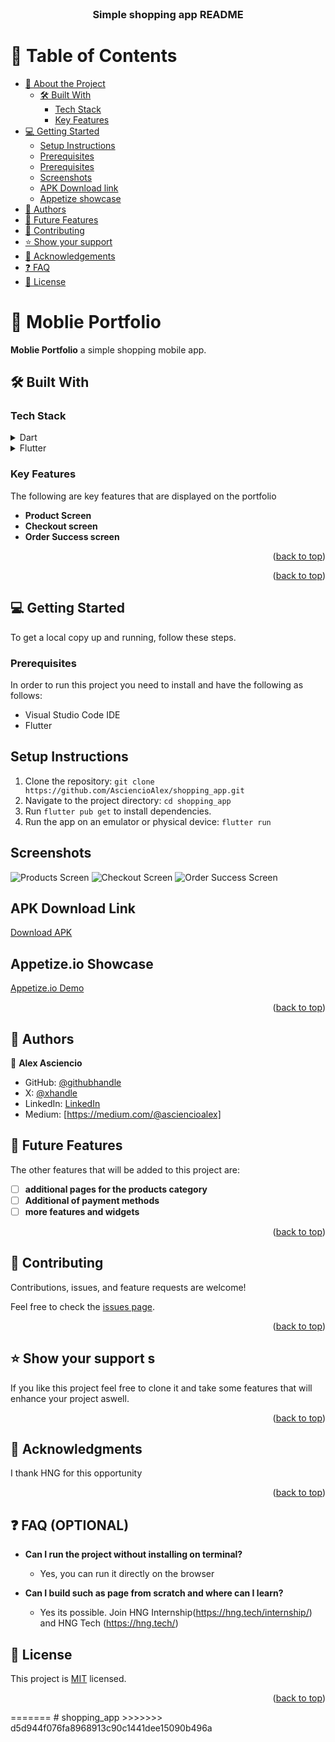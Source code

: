 

<div align="center">

  <br/>

  <h3><b>Simple shopping app README</b></h3>

</div>


# 📗 Table of Contents

- [📖 About the Project](#about-project)
  - [🛠 Built With](#built-with)
    - [Tech Stack](#tech-stack)
    - [Key Features](#key-features)
- [💻 Getting Started](#getting-started)
  - [Setup Instructions](#setup)
  - [Prerequisites](#prerequisites)
  - [Prerequisites](#prerequisites)
  - [Screenshots](#screenshots)
  - [APK Download link](#apk-download)
  - [Appetize showcase](#appetize-showcase)
- [👥 Authors](#authors)
- [🔭 Future Features](#future-features)
- [🤝 Contributing](#contributing)
- [⭐️ Show your support](#support)
- [🙏 Acknowledgements](#acknowledgements)
- [❓ FAQ ](#faq)
- [📝 License](#license)




# 📖 Moblie Portfolio <a name="about-project"></a>

 **Moblie Portfolio** a simple shopping mobile app.


## 🛠 Built With <a name="built-with"></a>

### Tech Stack <a name="tech-stack"></a>
<details>
  <summary>Dart</summary>
  <ul>
    <li><a href="https://dart.dev/">Dart</a></li>
  </ul>
</details>

<details>
  <summary>Flutter</summary>
  <ul>
    <li><a href="https://flutter.dev/">Flutter</a></li>
  </ul>
</details>

### Key Features <a name="key-features"></a>

 The following are key features that are displayed on the portfolio

- **Product Screen**
- **Checkout screen**
- **Order Success screen** 
 

<p align="right">(<a href="#readme-top">back to top</a>)</p>

<p align="right">(<a href="#readme-top">back to top</a>)</p>

## 💻 Getting Started <a name="getting-started"></a>

To get a local copy up and running, follow these steps.

### Prerequisites

In order to run this project you need to install and have the following as follows:
- Visual Studio Code IDE
- Flutter



## Setup Instructions
1. Clone the repository: `git clone https://github.com/AsciencioAlex/shopping_app.git`
2. Navigate to the project directory: `cd shopping_app`
3. Run `flutter pub get` to install dependencies.
4. Run the app on an emulator or physical device: `flutter run`


## Screenshots
![Products Screen](screenshots/products_screen.png)
![Checkout Screen](screenshots/checkout_screen.png)
![Order Success Screen](screenshots/order_success_screen.png)

## APK Download Link
[Download APK](https://drive.google.com/file/d/1uMALrFQpgnmjKRmGAJ43HqpVNIYQcCYN/view?usp=drive_link)

## Appetize.io Showcase
[Appetize.io Demo](https://appetize.io/app/u37uj6zr2hu2ftu7ahszcjmg4a?device=pixel7&osVersion=13.0)

<p align="right">(<a href="#readme-top">back to top</a>)</p>


## 👥 Authors <a name="authors"></a>

👤 **Alex Asciencio**
- GitHub: [@githubhandle](https://github.com/AsciencioAlex)
- X: [@xhandle](https://x.com/Codnetech)
- LinkedIn: [LinkedIn](https://ke.linkedin.com/in/alex-asciencio-413612b9)
- Medium: [https://medium.com/@asciencioalex]

## 🔭 Future Features <a name="future-features"></a>

The other features that will be added to this project are:

- [ ] **additional pages for the products category**
- [ ] **Additional of payment methods**
- [ ] **more features and widgets**

<p align="right">(<a href="#readme-top">back to top</a>)</p>

## 🤝 Contributing <a name="contributing"></a>

Contributions, issues, and feature requests are welcome!

Feel free to check the [issues page](https://github.com/AsciencioAlex/Mobile-finish-portfolio/issues).

<p align="right">(<a href="#readme-top">back to top</a>)</p>

## ⭐️ Show your support <a name="support"></a>s

If you like this project feel free to clone it and take some features that will enhance your project aswell.

<p align="right">(<a href="#readme-top">back to top</a>)</p>

## 🙏 Acknowledgments <a name="acknowledgements"></a>
 I thank HNG  for this opportunity


<p align="right">(<a href="#readme-top">back to top</a>)</p>

## ❓ FAQ (OPTIONAL) <a name="faq"></a>

- **Can I run the project without installing on terminal?**

  - Yes, you can run it directly on the browser

- **Can I build such as page from scratch and where can I learn?**

  - Yes its possible. Join HNG Internship(https://hng.tech/internship/) and HNG Tech (https://hng.tech/)


## 📝 License <a name="license"></a>

This project is [MIT](./LICENSE) licensed.
<p align="right">(<a href="#readme-top">back to top</a>)</p>
=======
# shopping_app
>>>>>>> d5d944f076fa8968913c90c1441dee15090b496a
